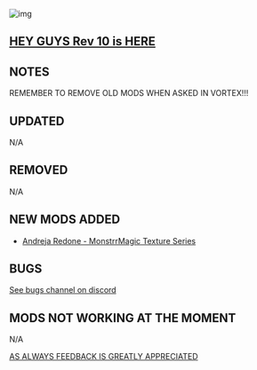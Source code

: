 ![img](https://s11.gifyu.com/images/SgCoI.png)

## [HEY GUYS Rev 10 is HERE](https://)

## NOTES

REMEMBER TO REMOVE OLD MODS WHEN ASKED IN VORTEX!!!


## UPDATED

N/A

## REMOVED

N/A

## NEW MODS ADDED

- [Andreja Redone - MonstrrMagic Texture Series](https://www.nexusmods.com/starfield/mods/5216?tab=description)

## BUGS

[See bugs channel on discord](https://discord.gg/xZNztPjA2u)

## MODS NOT WORKING AT THE MOMENT

N/A

[AS ALWAYS FEEDBACK IS GREATLY APPRECIATED](https://)